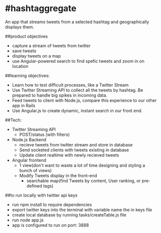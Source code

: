 #hashtaggregate
==============

An app that streams tweets from a selected hashtag and geographically displays them.

##product objectives
- capture a stream of tweets from twitter
- save tweets
- display tweets on a map
- use Angular-powered search to find spefic tweets and zoom in on location

##learning objectives:
- Learn how to test difficult processes, like a Twitter Stream
- Use Twitter Streaming API to collect all the tweets by hashtag. Be prepared to handle big spikes in incoming data.
- Feed tweets to client with Node.js, compare this experience to our other app in Rails
- Use Angular.js to create dynamic, instant search in our front end.

##Tech:

- Twitter Streaming API
  - POST/status (with filters)
- Node.js Backend
  - recieve tweets from twitter stream and store in database
  - Send socketed clients with tweets existing in database
  - Update client realtime with newly recieved tweets
- Angular frontend
  - 1 view(don't want to waste a lot of time designing and styling a bunch of  views)
  - Modify Tweets display in the front-end
    - searchable map(find Tweets by content, User ranking, or pre-defined tags)



##to run locally with twitter api keys

- run npm install to require dependencies
- export twitter keys into the terminal with variable name the in keys file
- create local database by running tasks/createTable.js file
- run node app.js
- app is configured to run on port: 3888



